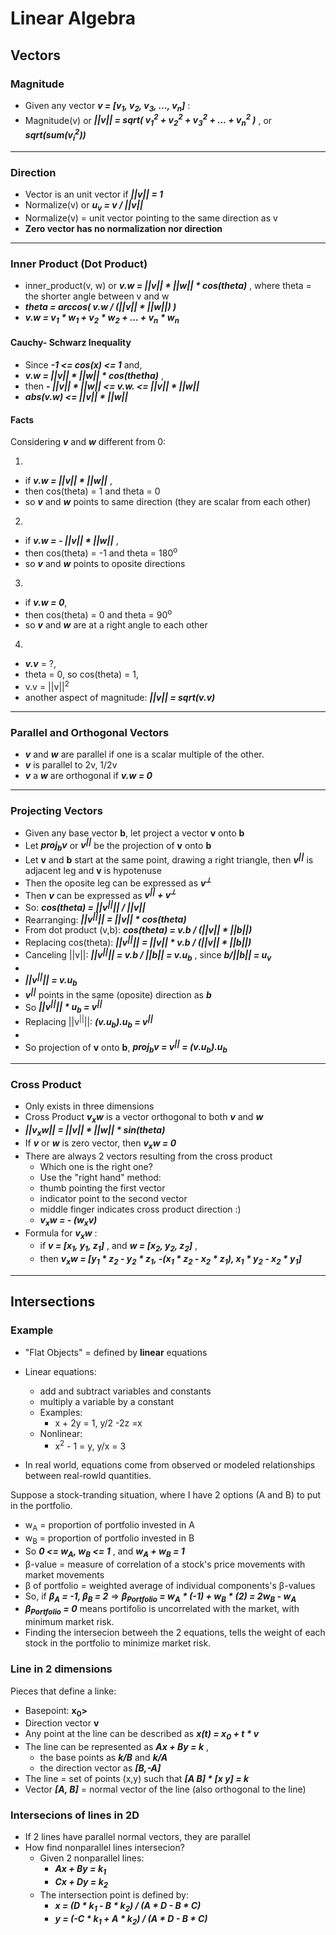 # Linear Algebra

## Vectors

### Magnitude

* Given any vector ***v = [v<sub>1</sub>, v<sub>2</sub>, v<sub>3</sub>, ..., v<sub>n</sub>]*** :
* Magnitude(v) or ***||v|| = sqrt( v<sub>1</sub><sup>2</sup> + v<sub>2</sub><sup>2</sup> + v<sub>3</sub><sup>2</sup> + ... + v<sub>n</sub><sup>2</sup> )*** , or ***sqrt(sum(v<sub>i</sub><sup>2</sup>))***

---

### Direction

* Vector is an unit vector if ***||v|| = 1***
* Normalize(v) or ***u<sub>v</sub> = v / ||v||***
* Normalize(v) = unit vector pointing to the same direction as v
* **Zero vector has no normalization nor direction**

---

### Inner Product (Dot Product)
* inner_product(v, w) or ***v.w = ||v|| * ||w|| * cos(theta)*** , where theta = the shorter angle between v and w
* ***theta = arccos( v.w / (||v|| * ||w||) )***
* ***v.w = v<sub>1</sub> * w<sub>1</sub> + v<sub>2</sub> * w<sub>2</sub> + ... + v<sub>n</sub> * w<sub>n</sub>***

#### Cauchy- Schwarz Inequality
* Since ***-1 <= cos(x) <= 1*** and,
* ***v.w = ||v|| * ||w|| * cos(thetha)*** ,
* then ***\- ||v|| * ||w|| <= v.w. <= ||v|| * ||w||***
* ***abs(v.w) <= ||v|| * ||w||***

#### Facts 
Considering ***v*** and ***w*** different from 0:

1.

* if ***v.w = ||v|| * ||w||*** ,
* then cos(theta) = 1 and theta = 0
* so ***v*** and ***w*** points to same direction (they are scalar from each other)

2.

* if ***v.w = \- ||v|| * ||w||*** ,
* then cos(theta) = \-1  and theta = 180<sup>o</sup>
* so ***v*** and ***w*** points to oposite directions

3.

* if ***v.w = 0***,
* then cos(theta) = 0  and theta = 90<sup>o</sup>
* so ***v*** and ***w*** are at a right angle to each other

4.

* ***v.v*** = ?,
* theta = 0, so cos(theta) = 1,
* v.v = ||v||<sup>2</sup>
* another aspect of magnitude: ***||v|| = sqrt(v.v)***

---

### Parallel and Orthogonal Vectors

* ***v*** and ***w*** are parallel if one is a scalar multiple of the other.
* ***v*** is parallel to 2v, 1/2v
* ***v*** a ***w*** are orthogonal if ***v.w = 0***

---

### Projecting Vectors

* Given any base vector **b**, let project a vector **v** onto **b**
* Let ***proj<sub>b</sub>v*** or ***v<sup>||</sup>*** be the projection of **v** onto **b** 
* Let **v** and **b** start at the same point, drawing a right triangle, then ***v<sup>||</sup>*** is adjacent leg and **v** is hypotenuse
* Then the oposite leg can be expressed as ***v<sup>&#10178;</sup>***
* Then ***v*** can be expressed as ***v<sup>||</sup> + v<sup>&#10178;</sup>***
* So: ***cos(theta) = ||v<sup>||</sup>|| / ||v||***
* Rearranging: ***||v<sup>||</sup>|| = ||v|| * cos(theta)***
* From dot product (v,b): ***cos(theta) = v.b / (||v|| * ||b||)***
* Replacing cos(theta): ***||v<sup>||</sup>|| = ||v|| * v.b / (||v|| * ||b||)***
* Canceling ||v||: ***||v<sup>||</sup>|| = v.b / ||b|| = v.u<sub>b</sub>*** , since ***b/||b|| = u<sub>v</sub>***
*
* ***||v<sup>||</sup>|| = v.u<sub>b</sub>***
* ***v<sup>||</sup>*** points in the same (oposite) direction as ***b***
* So ***||v<sup>||</sup>|| * u<sub>b</sub> = v<sup>||</sup>***
* Replacing ||v<sup>||</sup>||: ***(v.u<sub>b</sub>).u<sub>b</sub> = v<sup>||</sup>***
*
* So projection of **v** onto **b**, ***proj<sub>b</sub>v =  v<sup>||</sup> = (v.u<sub>b</sub>).u<sub>b</sub>***

---

### Cross Product

* Only exists in three dimensions
* Cross Product ***v<sub>x</sub>w*** is a vector orthogonal to both ***v*** and ***w***
* ***||v<sub>x</sub>w|| = ||v|| * ||w|| * sin(theta)***
* If ***v*** or ***w*** is zero vector, then ***v<sub>x</sub>w = 0***
* There are always 2 vectors resulting from the cross product
  * Which one is the right one? 
  * Use the "right hand" method: 
  * thumb pointing the first vector
  * indicator point to the second vector
  * middle finger indicates cross product direction :)
  * ***v<sub>x</sub>w = - (w<sub>x</sub>v)***
* Formula for ***v<sub>x</sub>w*** :
  * if  ***v = [x<sub>1</sub>, y<sub>1</sub>, z<sub>1</sub>]*** , and ***w = [x<sub>2</sub>, y<sub>2</sub>, z<sub>2</sub>]*** ,
  * then ***v<sub>x</sub>w = [y<sub>1</sub> * z<sub>2</sub> - y<sub>2</sub> * z<sub>1</sub>, -(x<sub>1</sub> * z<sub>2</sub> - x<sub>2</sub> * z<sub>1</sub>), x<sub>1</sub> * y<sub>2</sub> - x<sub>2</sub> * y<sub>1</sub>]***
  
---
  
## Intersections
  
### Example
  
* "Flat Objects" = defined by **linear** equations
* Linear equations:
  * add and subtract variables and constants
  * multiply a variable by a constant
  * Examples:
    * x + 2y = 1, y/2 -2z =x
   * Nonlinear:
     * x<sup>2</sup> - 1  = y, y/x = 3
  
* In real world, equations come from observed or modeled relationships between real-rowld quantities.

Suppose a stock-tranding situation, where I have 2 options (A and B) to put in the portfolio.

* w<sub>A</sub> = proportion of portfolio invested in A
* w<sub>B</sub> = proportion of portfolio invested in B
* So ***0 <= w<sub>A</sub>, w<sub>B</sub> <= 1*** , and ***w<sub>A</sub> + w<sub>B</sub> = 1***  
* &beta;-value = measure of correlation of a stock's price movements with market movements
* &beta; of portfolio = weighted average of individual components's &beta;-values
* So, if ***&beta;<sub>A</sub> = -1, &beta;<sub>B</sub> = 2***   &rArr;  ***&beta;<sub>Portfolio</sub> = w<sub>A</sub> * (-1) + w<sub>B</sub> * (2) =  2w<sub>B</sub> - w<sub>A</sub>***
* ***&beta;<sub>Portfolio</sub> = 0*** means portifolio is uncorrelated with the market, with minimum market risk.
* Finding the intersecion betweeh the 2 equations, tells the weight of each stock in the portfolio to minimize market risk.

### Line in 2 dimensions

Pieces that define a linke:
* Basepoint: **x<sub>0</sub>>**
* Direction vector **v**
* Any point at the line can be described as ***x(t) = x<sub>0</sub> + t * v***
* The line can be represented as ***Ax + By = k*** , 
  * the base points as ***k/B*** and ***k/A***
  * the direction vector as ***[B,-A]***
* The line = set of points (x,y) such that ***[A B] * [x y] = k***
* Vector ***[A, B]*** = normal vector of the line (also orthogonal to the line)

### Intersecions of lines in 2D

* If 2 lines have parallel normal vectors, they are parallel
* How find nonparallel lines intersecion?
  * Given 2 nonparallel lines:
    * ***Ax + By = k<sub>1</sub>***
    * ***Cx + Dy = k<sub>2</sub>***
  * The intersection point is defined by:
    * ***x = (D * k<sub>1</sub> - B * k<sub>2</sub>) / (A * D - B * C)***
    * ***y = (-C * k<sub>1</sub> + A * k<sub>2</sub>) / (A * D - B * C)***





